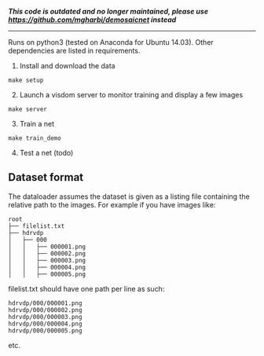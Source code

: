 ***This code is outdated and no longer maintained, please use <https://github.com/mgharbi/demosaicnet> instead***

---

Runs on python3 (tested on Anaconda for Ubuntu 14.03).
Other dependencies are listed in requirements.

1. Install and download the data

```
make setup
```

2. Launch a visdom server to monitor training and display a few images

```
make server
```

3. Train a net

```
make train_demo
```

4. Test a net (todo)


Dataset format
--------------

The dataloader assumes the dataset is given as a listing file containing the relative path 
to the images. For example if you have images like:

```
root
├── filelist.txt
├── hdrvdp
│   ├── 000
│   │   ├── 000001.png
│   │   ├── 000002.png
│   │   ├── 000003.png
│   │   ├── 000004.png
│   │   ├── 000005.png
```

filelist.txt should have one path per line as such:

```
hdrvdp/000/000001.png
hdrvdp/000/000002.png
hdrvdp/000/000003.png
hdrvdp/000/000004.png
hdrvdp/000/000005.png
```

etc.
